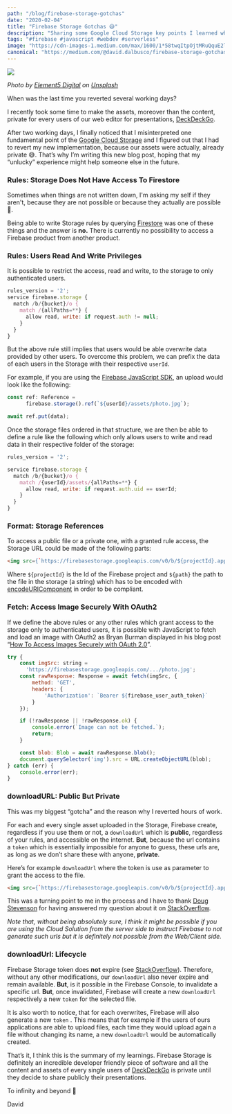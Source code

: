 ```yaml
---
path: "/blog/firebase-storage-gotchas"
date: "2020-02-04"
title: "Firebase Storage Gotchas 😅"
description: "Sharing some Google Cloud Storage key points I learned while implementing private assets and reverting two days of work."
tags: "#firebase #javascript #webdev #serverless"
image: "https://cdn-images-1.medium.com/max/1600/1*58twqItpOjtMRuQquE2l5w.jpeg"
canonical: "https://medium.com/@david.dalbusco/firebase-storage-gotchas-63a7cfef7677"
---
```


![](https://cdn-images-1.medium.com/max/1600/1*58twqItpOjtMRuQquE2l5w.jpeg)

*Photo by [Element5 Digital](https://unsplash.com/@element5digital?utm_source=unsplash&utm_medium=referral&utm_content=creditCopyText) on [Unsplash](https://unsplash.com/?utm_source=unsplash&utm_medium=referral&utm_content=creditCopyText)*

When was the last time you reverted several working days?

I recently took some time to make the assets, moreover than the content, private for every users  of our web editor for presentations, [DeckDeckGo](https://deckdeckgo.com).

After two working days, I finally noticed that I misinterpreted one fundamental point of the [Google Cloud Storage](https://firebase.google.com/docs/storage) and I figured out that I had to revert my new implementation, because our assets were actually, already private 😅. That’s why I’m writing this new blog post, hoping that my “unlucky” experience might help someone else in the future.

### Rules: Storage Does Not Have Access To Firestore

Sometimes when things are not written down, I'm asking my self if they aren't, because they are not possible or because they actually are possible 🤔.

Being able to write Storage rules by querying [Firestore](https://firebase.google.com/docs/firestore) was one of these things and the answer is **no.** There is currently no possibility to access a Firebase product from another product.

### Rules: Users Read And Write Privileges

It is possible to restrict the access, read and write, to the storage to only authenticated users.

```javascript
rules_version = '2';
service firebase.storage {
  match /b/{bucket}/o {
    match /{allPaths=**} {
      allow read, write: if request.auth != null;
    }
  }
}
```

But the above rule still implies that users would be able overwrite data provided by other users. To overcome this problem, we can prefix the data of each users in the Storage with their respective `userId`.

For example, if you are using the [Firebase JavaScript SDK](https://github.com/firebase/firebase-js-sdk), an upload would look like the following:

```javascript
const ref: Reference =
      firebase.storage().ref(`${userId}/assets/photo.jpg`);

await ref.put(data);
```

Once the storage files ordered in that structure, we are then be able to define a rule like the following which only allows users to write and read data in their respective folder of the storage:

```javascript
rules_version = '2';

service firebase.storage {
  match /b/{bucket}/o {
    match /{userId}/assets/{allPaths=**} {
      allow read, write: if request.auth.uid == userId;
    }
  }
}
```

### Format: Storage References

To access a public file or a private one, with a granted rule access, the Storage URL could be made of the following parts:

```html
<img src={`https://firebasestorage.googleapis.com/v0/b/${projectId}.appspot.com/o/${encodeURIComponent(path)}?alt=media`}/>
```

Where `${projectId}` is the Id of the Firebase project and `${path}` the path to the file in the storage (a string) which has to be encoded with [encodeURIComponent](https://developer.mozilla.org/en-US/docs/Web/JavaScript/Reference/Global_Objects/encodeURIComponent) in order to be compliant.

### Fetch: Access Image Securely With OAuth2

If we define the above rules or any other rules which grant access to the storage only to authenticated users, it is possible with JavaScript to fetch and load an image with OAuth2 as Bryan Burman displayed in his blog post “[How To Access Images Securely with OAuth 2.0](https://www.twelve21.io/how-to-access-images-securely-with-oauth-2-0/)”.

```javascript
try {
    const imgSrc: string = 
      'https://firebasestorage.googleapis.com/.../photo.jpg';
    const rawResponse: Response = await fetch(imgSrc, {
        method: 'GET',
        headers: {
            'Authorization': `Bearer ${firebase_user_auth_token}`
        }
    });

    if (!rawResponse || !rawResponse.ok) {
        console.error(`Image can not be fetched.`);
        return;
    }

    const blob: Blob = await rawResponse.blob();
    document.querySelector('img').src = URL.createObjectURL(blob);
} catch (err) {
    console.error(err);
}
```

### downloadURL: Public But Private

This was my biggest “gotcha” and the reason why I reverted hours of work.

For each and every single asset uploaded in the Storage, Firebase create, regardless if you use them or not, a `downloadUrl` which is **public**, regardless of your rules, and accessible on the internet. **But**, because the url contains a `token` which is essentially impossible for anyone to guess, these urls are, as long as we don’t share these with anyone, **private**.

Here’s for example `downloadUrl` where the token is use as parameter to grant the access to the file.

```html
<img src={`https://firebasestorage.googleapis.com/v0/b/${projectId}.appspot.com/o/${path}?alt=media&token=4733325a-78ff-444d-a67c-01fd8ab30fe`}/>
```

This was a turning point to me in the process and I have to thank [Doug Stevenson](https://twitter.com/CodingDoug) for having answered my question about it on [StackOverflow](https://stackoverflow.com/questions/59782590/firebase-storage-never-fully-private).

*Note that, without being absolutely sure, I think it might be possible if you are using the Cloud Solution from the server side to instruct Firebase to not generate such urls but it is definitely not possible from the Web/Client side.*

### downloadUrl: Lifecycle

Firebase Storage token does **not** expire (see [StackOverflow](https://stackoverflow.com/a/42598354)). Therefore, without any other modifications, our `downloadUrl` also never expire and remain available. **But**, is it possible in the Firebase Console, to invalidate a specific url. **But**, once invalidated, Firebase will create a new `downloadUrl` respectively a new `token` for the selected file.

It is also worth to notice, that for each overwrites, Firebase will also generate a new `token` . This means that for example if the users of ours applications are able to upload files, each time they would upload again a file without changing its name, a new `downloadUrl` would be automatically created.

That’s it, I think this is the summary of my learnings. Firebase Storage is definitely an incredible developer friendly piece of software and all the content and assets of every single users of [DeckDeckGo](https://deckdeckgo.com) is private until they decide to share publicly their presentations.

To infinity and beyond 🚀

David
